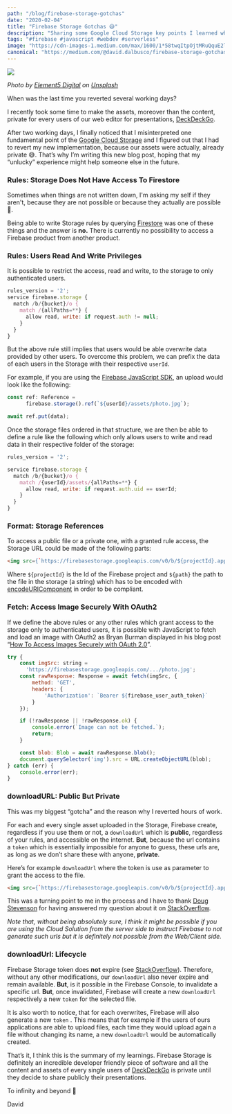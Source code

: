 ```yaml
---
path: "/blog/firebase-storage-gotchas"
date: "2020-02-04"
title: "Firebase Storage Gotchas 😅"
description: "Sharing some Google Cloud Storage key points I learned while implementing private assets and reverting two days of work."
tags: "#firebase #javascript #webdev #serverless"
image: "https://cdn-images-1.medium.com/max/1600/1*58twqItpOjtMRuQquE2l5w.jpeg"
canonical: "https://medium.com/@david.dalbusco/firebase-storage-gotchas-63a7cfef7677"
---
```


![](https://cdn-images-1.medium.com/max/1600/1*58twqItpOjtMRuQquE2l5w.jpeg)

*Photo by [Element5 Digital](https://unsplash.com/@element5digital?utm_source=unsplash&utm_medium=referral&utm_content=creditCopyText) on [Unsplash](https://unsplash.com/?utm_source=unsplash&utm_medium=referral&utm_content=creditCopyText)*

When was the last time you reverted several working days?

I recently took some time to make the assets, moreover than the content, private for every users  of our web editor for presentations, [DeckDeckGo](https://deckdeckgo.com).

After two working days, I finally noticed that I misinterpreted one fundamental point of the [Google Cloud Storage](https://firebase.google.com/docs/storage) and I figured out that I had to revert my new implementation, because our assets were actually, already private 😅. That’s why I’m writing this new blog post, hoping that my “unlucky” experience might help someone else in the future.

### Rules: Storage Does Not Have Access To Firestore

Sometimes when things are not written down, I'm asking my self if they aren't, because they are not possible or because they actually are possible 🤔.

Being able to write Storage rules by querying [Firestore](https://firebase.google.com/docs/firestore) was one of these things and the answer is **no.** There is currently no possibility to access a Firebase product from another product.

### Rules: Users Read And Write Privileges

It is possible to restrict the access, read and write, to the storage to only authenticated users.

```javascript
rules_version = '2';
service firebase.storage {
  match /b/{bucket}/o {
    match /{allPaths=**} {
      allow read, write: if request.auth != null;
    }
  }
}
```

But the above rule still implies that users would be able overwrite data provided by other users. To overcome this problem, we can prefix the data of each users in the Storage with their respective `userId`.

For example, if you are using the [Firebase JavaScript SDK](https://github.com/firebase/firebase-js-sdk), an upload would look like the following:

```javascript
const ref: Reference =
      firebase.storage().ref(`${userId}/assets/photo.jpg`);

await ref.put(data);
```

Once the storage files ordered in that structure, we are then be able to define a rule like the following which only allows users to write and read data in their respective folder of the storage:

```javascript
rules_version = '2';

service firebase.storage {
  match /b/{bucket}/o {
    match /{userId}/assets/{allPaths=**} {
      allow read, write: if request.auth.uid == userId;
    }
  }
}
```

### Format: Storage References

To access a public file or a private one, with a granted rule access, the Storage URL could be made of the following parts:

```html
<img src={`https://firebasestorage.googleapis.com/v0/b/${projectId}.appspot.com/o/${encodeURIComponent(path)}?alt=media`}/>
```

Where `${projectId}` is the Id of the Firebase project and `${path}` the path to the file in the storage (a string) which has to be encoded with [encodeURIComponent](https://developer.mozilla.org/en-US/docs/Web/JavaScript/Reference/Global_Objects/encodeURIComponent) in order to be compliant.

### Fetch: Access Image Securely With OAuth2

If we define the above rules or any other rules which grant access to the storage only to authenticated users, it is possible with JavaScript to fetch and load an image with OAuth2 as Bryan Burman displayed in his blog post “[How To Access Images Securely with OAuth 2.0](https://www.twelve21.io/how-to-access-images-securely-with-oauth-2-0/)”.

```javascript
try {
    const imgSrc: string = 
      'https://firebasestorage.googleapis.com/.../photo.jpg';
    const rawResponse: Response = await fetch(imgSrc, {
        method: 'GET',
        headers: {
            'Authorization': `Bearer ${firebase_user_auth_token}`
        }
    });

    if (!rawResponse || !rawResponse.ok) {
        console.error(`Image can not be fetched.`);
        return;
    }

    const blob: Blob = await rawResponse.blob();
    document.querySelector('img').src = URL.createObjectURL(blob);
} catch (err) {
    console.error(err);
}
```

### downloadURL: Public But Private

This was my biggest “gotcha” and the reason why I reverted hours of work.

For each and every single asset uploaded in the Storage, Firebase create, regardless if you use them or not, a `downloadUrl` which is **public**, regardless of your rules, and accessible on the internet. **But**, because the url contains a `token` which is essentially impossible for anyone to guess, these urls are, as long as we don’t share these with anyone, **private**.

Here’s for example `downloadUrl` where the token is use as parameter to grant the access to the file.

```html
<img src={`https://firebasestorage.googleapis.com/v0/b/${projectId}.appspot.com/o/${path}?alt=media&token=4733325a-78ff-444d-a67c-01fd8ab30fe`}/>
```

This was a turning point to me in the process and I have to thank [Doug Stevenson](https://twitter.com/CodingDoug) for having answered my question about it on [StackOverflow](https://stackoverflow.com/questions/59782590/firebase-storage-never-fully-private).

*Note that, without being absolutely sure, I think it might be possible if you are using the Cloud Solution from the server side to instruct Firebase to not generate such urls but it is definitely not possible from the Web/Client side.*

### downloadUrl: Lifecycle

Firebase Storage token does **not** expire (see [StackOverflow](https://stackoverflow.com/a/42598354)). Therefore, without any other modifications, our `downloadUrl` also never expire and remain available. **But**, is it possible in the Firebase Console, to invalidate a specific url. **But**, once invalidated, Firebase will create a new `downloadUrl` respectively a new `token` for the selected file.

It is also worth to notice, that for each overwrites, Firebase will also generate a new `token` . This means that for example if the users of ours applications are able to upload files, each time they would upload again a file without changing its name, a new `downloadUrl` would be automatically created.

That’s it, I think this is the summary of my learnings. Firebase Storage is definitely an incredible developer friendly piece of software and all the content and assets of every single users of [DeckDeckGo](https://deckdeckgo.com) is private until they decide to share publicly their presentations.

To infinity and beyond 🚀

David
